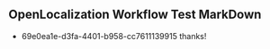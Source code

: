 ## OpenLocalization Workflow Test MarkDown
* 69e0ea1e-d3fa-4401-b958-cc7611139915 thanks!

<!--HONumber=Aug16_HO3-->



